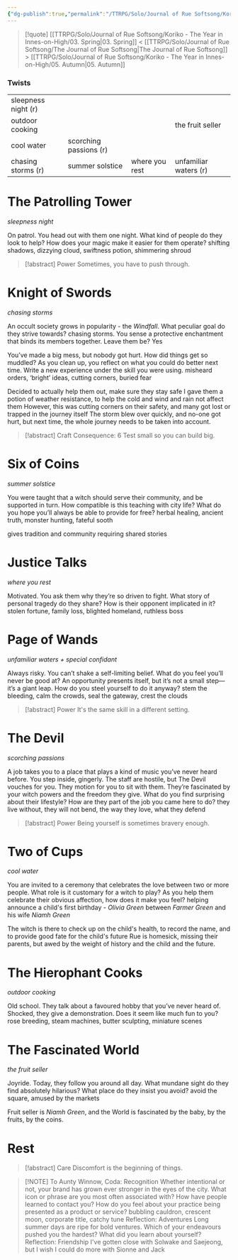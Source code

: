 ```yaml
---
{"dg-publish":true,"permalink":"/TTRPG/Solo/Journal of Rue Softsong/Koriko - The Year in Innes-on-High/04. Summer/"}
---
```



> [!quote] [[TTRPG/Solo/Journal of Rue Softsong/Koriko - The Year in Innes-on-High/03. Spring\|03. Spring]] < [[TTRPG/Solo/Journal of Rue Softsong/The Journal of Rue Softsong\|The Journal of Rue Softsong]] > [[TTRPG/Solo/Journal of Rue Softsong/Koriko - The Year in Innes-on-High/05. Autumn\|05. Autumn]]

### Twists
|  |  |  |  |
| ---- | ---- | ---- | ---- |
| sleepness night (r) |  |  |  |
| outdoor cooking |  |  | the fruit seller |
| cool water | scorching passions (r) |  |  |
| chasing storms (r) | summer solstice | where you rest | unfamiliar waters (r) |

# The Patrolling Tower
*sleepness night*

On patrol. You head out with them one night. What kind of people do
they look to help? How does your magic make it easier for them operate?
shifting shadows, dizzying cloud, swiftness potion, shimmering shroud

> [!abstract] Power
> Sometimes, you have to push through.

# Knight of Swords
*chasing storms*

An occult society grows in popularity - the *Windfall*. What peculiar goal do they
strive towards? chasing storms.
You sense a protective enchantment that binds
its members together. Leave them be? Yes

You’ve made a big mess, but nobody got hurt. How did things get
so muddled? As you clean up, you reflect on what you could do
better next time. Write a new experience under the skill you were using.
misheard orders, ‘bright’ ideas, cutting corners, buried fear

Decided to actually help them out, make sure they stay safe
I gave them a potion of weather resistance, to help the cold and wind and rain not affect them
However, this was cutting corners on their safety, and many got lost or trapped in the journey itself
The storm blew over quickly, and no-one got hurt, but next time, the whole journey needs to be taken into account.

> [!abstract] Craft
> Consequence: 6
> Test small so you can build big.

# Six of Coins
*summer solstice*

You were taught that a witch should serve their community, and be
supported in turn. How compatible is this teaching with city life?
What do you hope you’ll always be able to provide for free?
herbal healing, ancient truth, monster hunting, fateful sooth

gives tradition and community requiring shared stories

# Justice Talks
*where you rest*

Motivated. You ask them why they’re so driven to fight. What story of
personal tragedy do they share? How is their opponent implicated in it?
stolen fortune, family loss, blighted homeland, ruthless boss

# Page of Wands
*unfamiliar waters + special confidant*

Always risky. You can’t shake a self-limiting belief. What do you feel
you’ll never be good at? An opportunity presents itself, but it’s not
a small step—it’s a giant leap. How do you steel yourself to do it anyway?
stem the bleeding, calm the crowds, seal the gateway, crest the clouds

> [!abstract] Power
> It's the same skill in a different setting.

# The Devil
*scorching passions*

A job takes you to a place that
plays a kind of music you’ve never
heard before. You step inside,
gingerly. The staff are hostile, but
The Devil vouches for you. They
motion for you to sit with them.
They’re fascinated by your witch
powers and the freedom they give.
What do you find surprising about
their lifestyle? How are they part of
the job you came here to do?
they live without, they will not bend,
the way they love, what they defend

> [!abstract] Power
> Being yourself is sometimes bravery enough.


# Two of Cups
*cool water*

You are invited to a ceremony that celebrates the love between two
or more people. What role is it customary for a witch to play? As you
help them celebrate their obvious affection, how does it make you feel?
helping announce a child's first birthday - *Olivia Green*
between *Farmer Green* and his wife *Niamh Green*

The witch is there to check up on the child's health, to record the name, and to provide good fate for the child's future
Rue is homesick, missing their parents, but awed by the weight of history and the child and the future.

# The Hierophant Cooks
*outdoor cooking*

Old school. They talk about a favoured hobby that you’ve never heard of.
Shocked, they give a demonstration. Does it seem like much fun to you?
rose breeding, steam machines, butter sculpting, miniature scenes

# The Fascinated World
*the fruit seller*

Joyride. Today, they follow you around all day. What mundane sight do
they find absolutely hilarious? What place do they insist you avoid?
avoid the square, amused by the markets

Fruit seller is *Niamh Green*, and the World is fascinated by the baby, by the fruits, by the coins.

# Rest

> [!abstract] Care
> Discomfort is the beginning of things.

> [!NOTE] To Aunty Winnow,
> Coda: Recognition
> Whether intentional or not, your brand has grown ever
stronger in the eyes of the city. What icon or phrase are you most often
associated with? How have people learned to contact you? How do you
feel about your practice being presented as a product or service?
bubbling cauldron, crescent moon, corporate title, catchy tune
> Reflection: Adventures
> Long summer days are ripe for bold ventures. Which of your
endeavours pushed you the hardest? What did you learn about yourself?
> Reflection: Friendship
> I've gotten close with Solwake and Saejeong, but I wish I could do more with Sionne and Jack